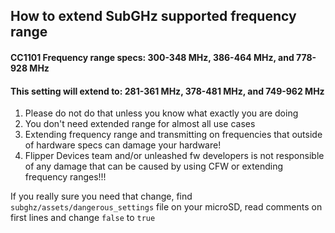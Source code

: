 ## How to extend SubGHz supported frequency range

#### CC1101 Frequency range specs: 300-348 MHz, 386-464 MHz, and 778-928 MHz 
#### This setting will extend to: 281-361 MHz, 378-481 MHz, and 749-962 MHz

1. Please do not do that unless you know what exactly you are doing
2. You don't need extended range for almost all use cases
3. Extending frequency range and transmitting on frequencies that outside of hardware specs can damage your hardware!
4. Flipper Devices team and/or unleashed fw developers is not responsible of any damage that can be caused by using CFW or extending frequency ranges!!!

If you really sure you need that change, find `subghz/assets/dangerous_settings` file on your microSD, read comments on first lines
and change `false` to `true`